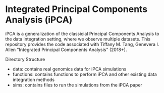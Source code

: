 # Integrated Principal Components Analysis (iPCA)
iPCA is a generalization of the classicial Principal Components Analysis to the data integration setting, where we observe multiple datasets. This repository provides the code associated with Tiffany M. Tang, Genevera I. Allen "Integrated Principal Components Analysis" (2018+).

Directory Structure

- data: contains real genomics data for iPCA simulations
- functions: contains functions to perform iPCA and other existing data integration methods
- sims: contains files to run the simulations from the iPCA paper

